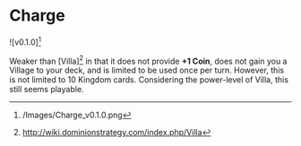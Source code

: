 # Charge

![v0.1.0][^v0.1.0]

[^v0.1.0]: /Images/Charge_v0.1.0.png

Weaker than [Villa][^Villa] in that it does not provide **+1 Coin**, does not
gain you a Village to your deck, and is limited to be used once per turn.
However, this is not limited to 10 Kingdom cards. Considering the power-level of Villa, this still seems playable.

[^Villa]: http://wiki.dominionstrategy.com/index.php/Villa
